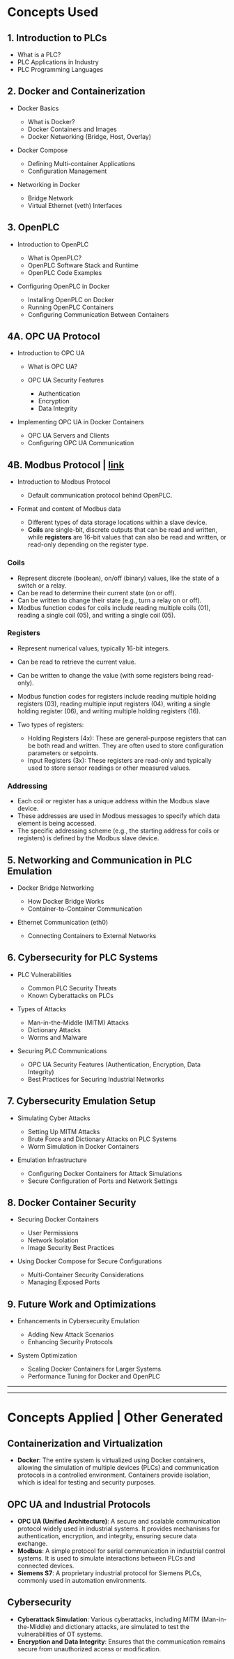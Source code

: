 # Concepts Used

## 1. Introduction to PLCs

* What is a PLC?
* PLC Applications in Industry
* PLC Programming Languages

## 2. Docker and Containerization

* Docker Basics

  * What is Docker?
  * Docker Containers and Images
  * Docker Networking (Bridge, Host, Overlay)
* Docker Compose

  * Defining Multi-container Applications
  * Configuration Management
* Networking in Docker

  * Bridge Network
  * Virtual Ethernet (veth) Interfaces

## 3. OpenPLC

* Introduction to OpenPLC

  * What is OpenPLC?
  * OpenPLC Software Stack and Runtime
  * OpenPLC Code Examples
* Configuring OpenPLC in Docker

  * Installing OpenPLC on Docker
  * Running OpenPLC Containers
  * Configuring Communication Between Containers

## 4A. OPC UA Protocol

* Introduction to OPC UA

  * What is OPC UA?
  * OPC UA Security Features

    * Authentication
    * Encryption
    * Data Integrity
* Implementing OPC UA in Docker Containers

  * OPC UA Servers and Clients
  * Configuring OPC UA Communication

## 4B. Modbus Protocol | [link](https://www.advantech.com/en/resources/white-papers/5d094a3b-9c70-48fa-ae48-580d351fa42d)

* Introduction to Modbus Protocol
  * Default communication protocol behind OpenPLC.
* Format and content of Modbus data

  * Different types of data storage locations within a slave device.
  * **Coils** are single-bit, discrete outputs that can be read and written, while **registers** are 16-bit values that can also be read and written, or read-only depending on the register type.

### Coils
- Represent discrete (boolean), on/off (binary) values, like the state of a switch or a relay. 
- Can be read to determine their current state (on or off). 
- Can be written to change their state (e.g., turn a relay on or off). 
- Modbus function codes for coils include reading multiple coils (01), reading a single coil (05), and writing a single coil (05). 

### Registers
- Represent numerical values, typically 16-bit integers. 
- Can be read to retrieve the current value. 
- Can be written to change the value (with some registers being read-only). 
- Modbus function codes for registers include reading multiple holding registers (03), reading multiple input registers (04), writing a single holding register (06), and writing multiple holding registers (16).
- Two types of registers:

  - Holding Registers (4x): These are general-purpose registers that can be both read and written. They are often used to store configuration parameters or setpoints. 
  - Input Registers (3x): These registers are read-only and typically used to store sensor readings or other measured values.

### Addressing
- Each coil or register has a unique address within the Modbus slave device. 
- These addresses are used in Modbus messages to specify which data element is being accessed. 
- The specific addressing scheme (e.g., the starting address for coils or registers) is defined by the Modbus slave device.

## 5. Networking and Communication in PLC Emulation

* Docker Bridge Networking

  * How Docker Bridge Works
  * Container-to-Container Communication
* Ethernet Communication (eth0)

  * Connecting Containers to External Networks

## 6. Cybersecurity for PLC Systems

* PLC Vulnerabilities

  * Common PLC Security Threats
  * Known Cyberattacks on PLCs
* Types of Attacks

  * Man-in-the-Middle (MITM) Attacks
  * Dictionary Attacks
  * Worms and Malware
* Securing PLC Communications

  * OPC UA Security Features (Authentication, Encryption, Data Integrity)
  * Best Practices for Securing Industrial Networks

## 7. Cybersecurity Emulation Setup

* Simulating Cyber Attacks

  * Setting Up MITM Attacks
  * Brute Force and Dictionary Attacks on PLC Systems
  * Worm Simulation in Docker Containers
* Emulation Infrastructure

  * Configuring Docker Containers for Attack Simulations
  * Secure Configuration of Ports and Network Settings

## 8. Docker Container Security

* Securing Docker Containers

  * User Permissions
  * Network Isolation
  * Image Security Best Practices
* Using Docker Compose for Secure Configurations

  * Multi-Container Security Considerations
  * Managing Exposed Ports

## 9. Future Work and Optimizations

* Enhancements in Cybersecurity Emulation

  * Adding New Attack Scenarios
  * Enhancing Security Protocols
* System Optimization

  * Scaling Docker Containers for Larger Systems
  * Performance Tuning for Docker and OpenPLC

---
---

# Concepts Applied | Other Generated

## Containerization and Virtualization

- **Docker**: The entire system is virtualized using Docker containers, allowing the simulation of multiple devices (PLCs) and communication protocols in a controlled environment. Containers provide isolation, which is ideal for testing and security purposes.

## OPC UA and Industrial Protocols

- **OPC UA (Unified Architecture)**: A secure and scalable communication protocol widely used in industrial systems. It provides mechanisms for authentication, encryption, and integrity, ensuring secure data exchange.
- **Modbus**: A simple protocol for serial communication in industrial control systems. It is used to simulate interactions between PLCs and connected devices.
- **Siemens S7**: A proprietary industrial protocol for Siemens PLCs, commonly used in automation environments.

## Cybersecurity

- **Cyberattack Simulation**: Various cyberattacks, including MITM (Man-in-the-Middle) and dictionary attacks, are simulated to test the vulnerabilities of OT systems.
- **Encryption and Data Integrity**: Ensures that the communication remains secure from unauthorized access or modification.
